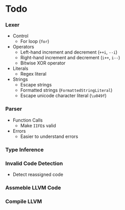 # Todo
### Lexer
- Control
    - For loop (`for`)
- Operators
    - Left-hand increment and decrement (`++i`, `--i`)
    - Right-hand increment and decrement (`i++`, `i--`)
    - Bitwise XOR operator
- Literals
    - Regex literal
- Strings
    - Escape strings
    - Formatted strings (`FormattedStringLiteral`)
    - Escape unicode character literal (`\u049f`)

### Parser
- Function Calls
    - Make `IIFE`s valid
- Errors
    - Easier to understand errors

### Type Inference

### Invalid Code Detection
- Detect reassigned code

### Assmeble LLVM Code

### Compile LLVM